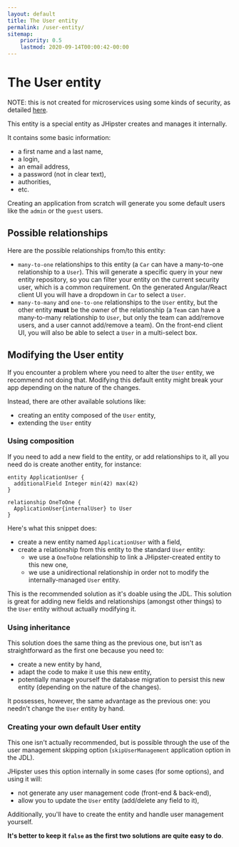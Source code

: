 ```yaml
---
layout: default
title: The User entity
permalink: /user-entity/
sitemap:
    priority: 0.5
    lastmod: 2020-09-14T00:00:42-00:00
---
```


# <i class="fa fa-user"></i> The User entity

NOTE: this is not created for microservices using some kinds of security, as detailed
<a href="/creating-microservices/">here</a>.

This entity is a special entity as JHipster creates and manages it internally.

It contains some basic information:
  - a first name and a last name,
  - a login,
  - an email address,
  - a password (not in clear text),
  - authorities,
  - etc.

Creating an application from scratch will generate you some default users like the `admin` or the `guest` users.

## Possible relationships

Here are the possible relationships from/to this entity:
  - `many-to-one` relationships to this entity (a `Car` can have a many-to-one relationship to a `User`).
    This will generate a specific query in your new entity repository, so you can filter your entity on the current
    security user, which is a common requirement. On the generated Angular/React client UI you will have a dropdown in
    `Car` to select a `User`.
  - `many-to-many` and `one-to-one` relationships to the `User` entity, but the other entity __must__ be the owner
    of the relationship (a `Team` can have a many-to-many relationship to `User`, but only the team can add/remove users,
    and a user cannot add/remove a team). On the front-end client UI, you will also be able to select a `User` in
    a multi-select box.

## Modifying the User entity

If you encounter a problem where you need to alter the `User` entity, we recommend not doing that.
Modifying this default entity might break your app depending on the nature of the changes.

Instead, there are other available solutions like:
  - creating an entity composed of the `User` entity,
  - extending the `User` entity

### Using composition

If you need to add a new field to the entity, or add relationships to it, 
all you need do is create another entity, for instance:

```jdl
entity ApplicationUser {
  additionalField Integer min(42) max(42)
}

relationship OneToOne {
  ApplicationUser{internalUser} to User
}
```

Here's what this snippet does:
  - create a new entity named `ApplicationUser` with a field,
  - create a relationship from this entity to the standard `User` entity:
    - we use a `OneToOne` relationship to link a JHipster-created entity to this new one,
    - we use a unidirectional relationship in order not to modify the internally-managed `User` entity. 

This is the recommended solution as it's doable using the JDL.
This solution is great for adding new fields and relationships (amongst other things) to the `User` entity
without actually modifying it.

### Using inheritance

This solution does the same thing as the previous one, but isn't as straightforward as the first one because you need to:
  - create a new entity by hand,
  - adapt the code to make it use this new entity,
  - potentially manage yourself the database migration to persist this new entity (depending on the nature of the changes).

It possesses, however, the same advantage as the previous one: you needn't change the `User` entity by hand.

### Creating your own default User entity

This one isn't actually recommended, but is possible through the use of the user management skipping option
(`skipUserManagement` application option in the JDL).

JHipster uses this option internally in some cases (for some options), and using it will:
  - not generate any user management code (front-end & back-end),
  - allow you to update the `User` entity (add/delete any field to it),

Additionally, you'll have to create the entity and handle user management yourself.

**It's better to keep it `false` as the first two solutions are quite easy to do**.
